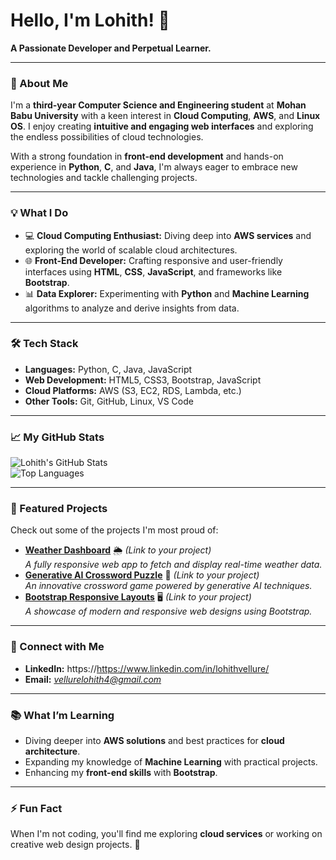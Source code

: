 
<!---
Lohith2005/Lohith2005 is a ✨ special ✨ repository because its `README.md` (this file) appears on your GitHub profile.
You can click the Preview link to take a look at your changes.
--->


# Hello, I'm Lohith! 👋  

**A Passionate Developer and Perpetual Learner.**  

---

### 🌟 About Me  
I'm a **third-year Computer Science and Engineering student** at **Mohan Babu University** with a keen interest in **Cloud Computing**, **AWS**, and **Linux OS**. I enjoy creating **intuitive and engaging web interfaces** and exploring the endless possibilities of cloud technologies.  

With a strong foundation in **front-end development** and hands-on experience in **Python**, **C**, and **Java**, I'm always eager to embrace new technologies and tackle challenging projects.  

---

### 💡 What I Do  
- 💻 **Cloud Computing Enthusiast:** Diving deep into **AWS services** and exploring the world of scalable cloud architectures.  
- 🌐 **Front-End Developer:** Crafting responsive and user-friendly interfaces using **HTML**, **CSS**, **JavaScript**, and frameworks like **Bootstrap**.  
- 📊 **Data Explorer:** Experimenting with **Python** and **Machine Learning** algorithms to analyze and derive insights from data.  

---

### 🛠️ Tech Stack  
- **Languages:** Python, C, Java, JavaScript  
- **Web Development:** HTML5, CSS3, Bootstrap, JavaScript  
- **Cloud Platforms:** AWS (S3, EC2, RDS, Lambda, etc.)  
- **Other Tools:** Git, GitHub, Linux, VS Code  

---

### 📈 My GitHub Stats  
![Lohith's GitHub Stats](https://github-readme-stats.vercel.app/api?username=your-username&show_icons=true&hide_border=true&theme=radical)  
![Top Languages](https://github-readme-stats.vercel.app/api/top-langs/?username=your-username&layout=compact&theme=radical)  

---

### 📌 Featured Projects  
Check out some of the projects I'm most proud of:  
- [**Weather Dashboard**](#) 🌦️ *(Link to your project)*  
  *A fully responsive web app to fetch and display real-time weather data.*  
- [**Generative AI Crossword Puzzle**](#) 🤖 *(Link to your project)*  
  *An innovative crossword game powered by generative AI techniques.*  
- [**Bootstrap Responsive Layouts**](#) 🖥️ *(Link to your project)*  
  *A showcase of modern and responsive web designs using Bootstrap.*  

---

### 🤝 Connect with Me  
- **LinkedIn:** https://https://www.linkedin.com/in/lohithvellure/  
- **Email:** *vellurelohith4@gmail.com*  

---

### 📚 What I’m Learning  
- Diving deeper into **AWS solutions** and best practices for **cloud architecture**.  
- Expanding my knowledge of **Machine Learning** with practical projects.  
- Enhancing my **front-end skills** with **Bootstrap**.  

---

### ⚡ Fun Fact  
When I'm not coding, you'll find me exploring **cloud services** or working on creative web design projects. 🚀  

